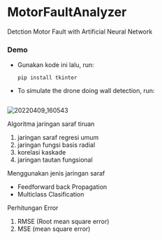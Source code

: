 

# MotorFaultAnalyzer
Detction Motor Fault with Artificial Neural Network

### Demo

- Gunakan kode ini lalu, run:
  ```
  pip install tkinter
  ```
- To simulate the drone doing wall detection, run:
  ```
  
  ```

![20220409_160543](https://user-images.githubusercontent.com/49284230/162597464-3f57b509-c5fb-4c0d-9943-1f5ccf24fe1c.jpg)


Algoritma jaringan saraf tiruan

1. jaringan saraf regresi umum
2. jaringan fungsi basis radial
3. korelasi kaskade
4. jaringan tautan fungsional

Menggunakan jenis jaringan saraf
- Feedforward back Propagation
- Multiclass Clasification

Perhitungan Error 
1. RMSE (Root mean square error)
2. MSE (mean square error)
